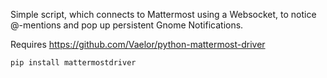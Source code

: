 
Simple script, which connects to Mattermost using a Websocket, to notice
@-mentions and pop up persistent Gnome Notifications.

Requires <https://github.com/Vaelor/python-mattermost-driver>

```
pip install mattermostdriver
```
